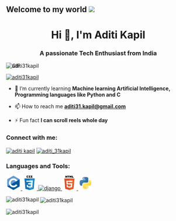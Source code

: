 ## Welcome to my world <img src="https://github.com/TheDudeThatCode/TheDudeThatCode/blob/master/Assets/Earth.gif" width="24px">
<h1 align="center">Hi 👋, I'm Aditi Kapil</h1>
<h3 align="center">A passionate Tech Enthusiast from India</h3>

<img align="center" alt="GIF" width="50%" height="50%" style="position:absolute" frameBorder="0" src="linkedin profil.png" />


<p align="left"> <img src="https://komarev.com/ghpvc/?username=aditi31kapil&label=Profile%20views&color=0e75b6&style=flat" alt="aditi31kapil" /> </p>

<p align="left"> <a href="https://github.com/ryo-ma/github-profile-trophy"><img src="https://github-profile-trophy.vercel.app/?username=aditi31kapil" alt="aditi31kapil" /></a> </p>

- 🌱 I’m currently learning **Machine learning Artificial Intelligence, Programming languages like Python and C**

- 📫 How to reach me **aditi31.kapil@gmail.com**

- ⚡ Fun fact **I can scroll reels whole day**

<h3 align="left">Connect with me:</h3>
<p align="left">
<a href="https://linkedin.com/in/aditi kapil" target="blank"><img align="center" src="https://raw.githubusercontent.com/rahuldkjain/github-profile-readme-generator/master/src/images/icons/Social/linked-in-alt.svg" alt="aditi kapil" height="30" width="40" /></a>
<a href="https://kaggle.com/aditi_31kapil" target="blank"><img align="center" src="https://raw.githubusercontent.com/rahuldkjain/github-profile-readme-generator/master/src/images/icons/Social/kaggle.svg" alt="aditi_31kapil" height="30" width="40" /></a>
</p>

<h3 align="left">Languages and Tools:</h3>
<p align="left"> <a href="https://www.cprogramming.com/" target="_blank" rel="noreferrer"> <img src="https://raw.githubusercontent.com/devicons/devicon/master/icons/c/c-original.svg" alt="c" width="40" height="40"/> </a> <a href="https://www.w3schools.com/css/" target="_blank" rel="noreferrer"> <img src="https://raw.githubusercontent.com/devicons/devicon/master/icons/css3/css3-original-wordmark.svg" alt="css3" width="40" height="40"/> </a> <a href="https://www.djangoproject.com/" target="_blank" rel="noreferrer"> <img src="https://cdn.worldvectorlogo.com/logos/django.svg" alt="django" width="40" height="40"/> </a> <a href="https://www.w3.org/html/" target="_blank" rel="noreferrer"> <img src="https://raw.githubusercontent.com/devicons/devicon/master/icons/html5/html5-original-wordmark.svg" alt="html5" width="40" height="40"/> </a> <a href="https://www.python.org" target="_blank" rel="noreferrer"> <img src="https://raw.githubusercontent.com/devicons/devicon/master/icons/python/python-original.svg" alt="python" width="40" height="40"/> </a> </p>

<p><img align="left" src="https://github-readme-stats.vercel.app/api/top-langs?username=aditi31kapil&show_icons=true&locale=en&layout=compact" alt="aditi31kapil" /></p>

<p>&nbsp;<img align="center" src="https://github-readme-stats.vercel.app/api?username=aditi31kapil&show_icons=true&locale=en" alt="aditi31kapil" /></p>

<p><img align="center" src="https://github-readme-streak-stats.herokuapp.com/?user=aditi31kapil&" alt="aditi31kapil" /></p>
